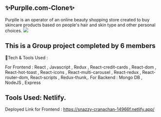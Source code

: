 ✨Purplle.com-Clone✨
---
Purplle is an operator of an online beauty shopping store created to buy skincare products based on people's hair and skin type and other personal choices.
<img src="https://encrypted-tbn0.gstatic.com/images?q=tbn:ANd9GcR-UzdJy05D5Hixu5_Y6cDAxVo9BL4dOIscUg&usqp=CAU" />
<img src=""/>


This is a Group project completed by 6 members
---
💫Tech & Tools Used :

For Frontend : React , Javascript , Redux , React-credit-cards , React-dom , React-hot-toast , React-icons , React-multi-carousel , React-redux , React-router-dom,
               React-scripts , Redux-thunk,.
For Backend : Mongo DB , NodeJS , Express


Tools Used: Netlify.
---
Deployed Link for Frontend : https://snazzy-cranachan-14966f.netlify.app/
